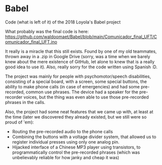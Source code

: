 # Babel
Code (what is left of it) of the 2018 Loyola's Babel project

What probably was the final code is here: https://github.com/waldoomaet/Babel/blob/main/Comunicador_final_UFT/Comunicador_final_UFT.ino

It really is a miracle that this still exists. Found by one of my old teammates, thrown away in a .zip in Google Drive (sorry, was a time when we barely knew about the mere existence of GitHub, let alone to knew that is a really good idea to use it). Also, really sorry for the code written using Spanish :D.

The project was mainly for people with psychomotor/speech disabilities, consisting of a special board, with a screen, some special buttons, the ability to make phone calls (in case of emergencies) and had some pre-recorded, common use phrases. The device had a speaker for the pre-recorder voices, but the thing was even able to use those pre-recorded phrases in the calls.

Also, the project had some neat features that we came up with, at least at the time (later we discovered they already existed, but we still were so proud of 'em):

* Routing the pre-recorded audio to the phone calls
* Combining the buttons with a voltage divider system, that allowed us to register individual presses using only one analog pin.
* Hijacked interface of a Chinese MP3 player using transistors, to programmatically control the pre-recorded phrases (which was unbelievably reliable for how janky and cheap it was)
